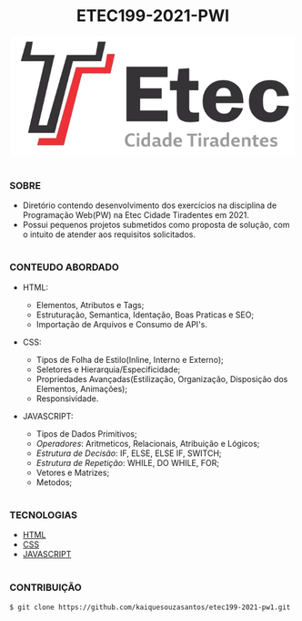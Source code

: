 <h1 align=center>ETEC199-2021-PWI</h1>

<p align="center">
  <img src="etec.png" width="500">
</p>

#
### SOBRE

- Diretório contendo desenvolvimento dos exercícios na disciplina de Programação Web(PW) na Etec Cidade Tiradentes em 2021.
- Possui pequenos projetos submetidos como proposta de solução, com o intuito de atender aos requisitos solicitados.

#
### CONTEUDO ABORDADO

- HTML:
  - Elementos, Atributos e Tags;
  - Estruturação, Semantica, Identação, Boas Praticas e SEO;
  - Importação de Arquivos e Consumo de API's.

- CSS:
  - Tipos de Folha de Estilo(Inline, Interno e Externo);
  - Seletores e Hierarquia/Especificidade;
  - Propriedades Avançadas(Estilização, Organização, Disposição dos Elementos, Animações);
  - Responsividade.

- JAVASCRIPT:
	- Tipos de Dados Primitivos;
	- *Operadores*: Aritmeticos, Relacionais, Atribuição e Lógicos;
	- *Estrutura de Decisão*: IF, ELSE, ELSE IF, SWITCH;
	- *Estrutura de Repetição*: WHILE, DO WHILE, FOR;
	- Vetores e Matrizes;
	- Metodos;

#
### TECNOLOGIAS
- [HTML]()
- [CSS]()
- [JAVASCRIPT]()

#
### CONTRIBUIÇÃO

```
$ git clone https://github.com/kaiquesouzasantos/etec199-2021-pw1.git 
```
